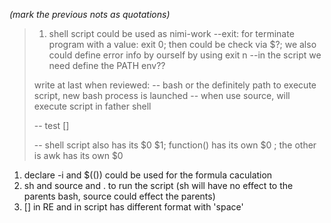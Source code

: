 *(mark the previous nots as quotations)*
> 1. shell script could be used as nimi-work 
> --exit: for terminate program with a value: exit 0; then could be check via $?;  we also could define error info by ourself by using exit n
> --in the script we need define the PATH env??
> 
> write at last when reviewed:
> -- bash or the definitely path to execute script, new bash process is launched
> -- when use source, will execute script in father shell
> 
> -- test []
> 
> -- shell script also has its $0 $1; function() has its own $0 ; the other is awk has its own $0
1. declare -i and $(()) could be used for the formula caculation
2. sh and source and . to run the script (sh will have no effect to the parents bash, source could effect the parents)
3. [] in RE and in script has different format with 'space'

